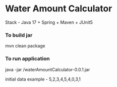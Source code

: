 # Water Amount Calculator

Stack - Java 17 + Spring + Maven + JUnit5
### To build jar

mvn clean package

### To run application

java -jar <pathToJar>/waterAmountCalculator-0.0.1.jar <initial data>

initial data example - 5,2,3,4,5,4,0,3,1 